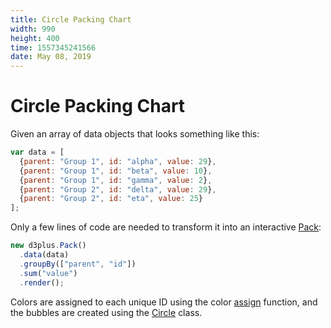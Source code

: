 ```yaml
---
title: Circle Packing Chart
width: 990
height: 400
time: 1557345241566
date: May 08, 2019
---
```


# Circle Packing Chart

Given an array of data objects that looks something like this:

```js
var data = [
  {parent: "Group 1", id: "alpha", value: 29},
  {parent: "Group 1", id: "beta", value: 10},
  {parent: "Group 1", id: "gamma", value: 2},
  {parent: "Group 2", id: "delta", value: 29},
  {parent: "Group 2", id: "eta", value: 25}
];
```

Only a few lines of code are needed to transform it into an interactive [Pack](http://d3plus.org/docs/#Pack):

```js
new d3plus.Pack()
  .data(data)
  .groupBy(["parent", "id"])
  .sum("value")
  .render();

```

Colors are assigned to each unique ID using the color [assign](http://d3plus.org/docs/#assign) function, and the bubbles are created using the [Circle](http://d3plus.org/docs/#Circle) class.

